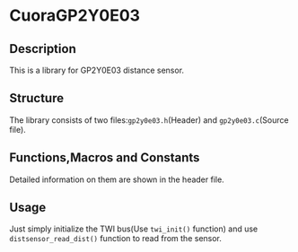 # CuoraGP2Y0E03
## Description
This is a library for GP2Y0E03 distance sensor.
## Structure
The library consists of two files:`gp2y0e03.h`(Header) and `gp2y0e03.c`(Source file).
## Functions,Macros and Constants
Detailed information on them are shown in the header file.
## Usage
Just simply initialize the TWI bus(Use `twi_init()` function) and use `distsensor_read_dist()` function to read from the sensor.